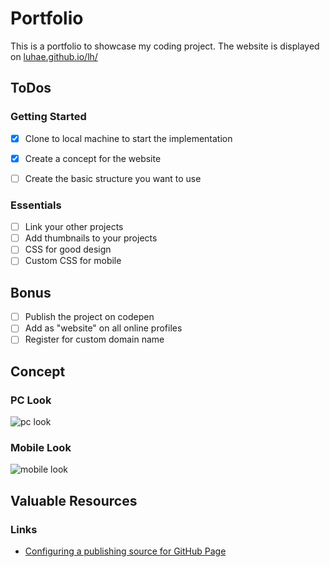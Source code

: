 # Portfolio    

This is a portfolio to showcase my coding project.
The website is displayed on [luhae.github.io/lh/](https://luhae.github.io/lh/)

## ToDos

### Getting Started

- [x] Clone to local machine to start the implementation
- [x] Create a concept for the website
- [ ] Create the basic structure you want to use


### Essentials

- [ ] Link your other projects
- [ ] Add thumbnails to your projects
- [ ] CSS for good design
- [ ] Custom CSS for mobile

## Bonus
- [ ] Publish the project on codepen
- [ ] Add as "website" on all online profiles
- [ ] Register for custom domain name

## Concept

### PC Look

![pc look][pcview]

[pcview]: http://res.cloudinary.com/be8mb/image/upload/v1524080684/pc-view_kx58i0.png


### Mobile Look

![mobile look][mobileview]

[mobileview]: http://res.cloudinary.com/be8mb/image/upload/v1524080684/mobile-view_ey9ne7.png


## Valuable Resources

### Links

- [Configuring a publishing source for GitHub Page](https://help.github.com/articles/configuring-a-publishing-source-for-github-pages/)
